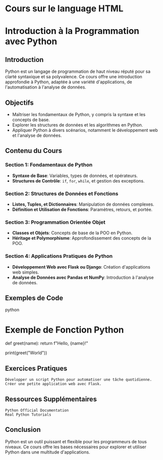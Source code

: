 # Cours sur le language HTML
# Introduction à la Programmation avec Python

## Introduction
Python est un langage de programmation de haut niveau réputé pour sa clarté syntaxique et sa polyvalence. Ce cours offre une introduction approfondie à Python, adaptée à une variété d'applications, de l'automatisation à l'analyse de données.

## Objectifs
- Maîtriser les fondamentaux de Python, y compris la syntaxe et les concepts de base.
- Explorer les structures de données et les algorithmes en Python.
- Appliquer Python à divers scénarios, notamment le développement web et l'analyse de données.

## Contenu du Cours

### Section 1: Fondamentaux de Python
- **Syntaxe de Base**: Variables, types de données, et opérateurs.
- **Structures de Contrôle**: `if`, `for`, `while`, et gestion des exceptions.

### Section 2: Structures de Données et Fonctions
- **Listes, Tuples, et Dictionnaires**: Manipulation de données complexes.
- **Définition et Utilisation de Fonctions**: Paramètres, retours, et portée.

### Section 3: Programmation Orientée Objet
- **Classes et Objets**: Concepts de base de la POO en Python.
- **Héritage et Polymorphisme**: Approfondissement des concepts de la POO.

### Section 4: Applications Pratiques de Python
- **Développement Web avec Flask ou Django**: Création d'applications web simples.
- **Analyse de Données avec Pandas et NumPy**: Introduction à l'analyse de données.

## Exemples de Code

python
# Exemple de Fonction Python
def greet(name):
    return f"Hello, {name}!"

print(greet("World"))

## Exercices Pratiques

    Développer un script Python pour automatiser une tâche quotidienne.
    Créer une petite application web avec Flask.

## Ressources Supplémentaires

    Python Official Documentation
    Real Python Tutorials

## Conclusion

Python est un outil puissant et flexible pour les programmeurs de tous niveaux. Ce cours offre les bases nécessaires pour explorer et utiliser Python dans une multitude d'applications.